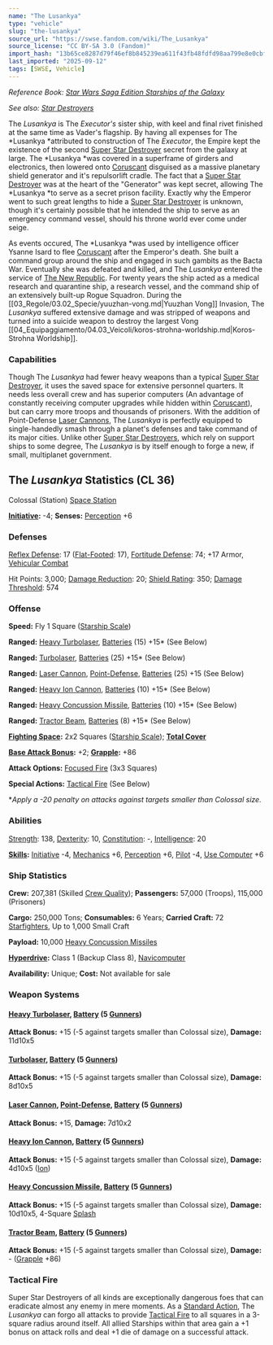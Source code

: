 ```yaml
---
name: "The Lusankya"
type: "vehicle"
slug: "the-lusankya"
source_url: "https://swse.fandom.com/wiki/The_Lusankya"
source_license: "CC BY-SA 3.0 (Fandom)"
import_hash: "13b65ce8287d79f46ef8b845239ea611f43fb48fdfd98aa799e8e0cbf86dfa9f"
last_imported: "2025-09-12"
tags: [SWSE, Vehicle]
---
```

*Reference Book: [Star Wars Saga Edition Starships of the Galaxy](https://swse.fandom.com/wiki/Star_Wars_Saga_Edition_Starships_of_the_Galaxy)*

*See also: [Star Destroyers](https://swse.fandom.com/wiki/Star_Destroyers)*

The *Lusankya* is The *Executor's* sister ship, with keel and final rivet finished at the same time as Vader's flagship. By having all expenses for The *Lusankya *attributed to construction of The *Executor*, the Empire kept the existence of the second [Super Star Destroyer](https://swse.fandom.com/wiki/Super_Star_Destroyer) secret from the galaxy at large. The *Lusankya *was covered in a superframe of girders and electronics, then lowered onto [Coruscant](https://swse.fandom.com/wiki/Coruscant) disguised as a massive planetary shield generator and it's repulsorlift cradle. The fact that a [Super Star Destroyer](https://swse.fandom.com/wiki/Super_Star_Destroyer) was at the heart of the "Generator" was kept secret, allowing The *Lusankya *to serve as a secret prison facility. Exactly why the Emperor went to such great lengths to hide a [Super Star Destroyer](https://swse.fandom.com/wiki/Super_Star_Destroyer) is unknown, though it's certainly possible that he intended the ship to serve as an emergency command vessel, should his throne world ever come under seige.

As events occured, The *Lusankya *was used by intelligence officer Ysanne Isard to flee [Coruscant](https://swse.fandom.com/wiki/Coruscant) after the Emperor's death. She built a command group around the ship and engaged in such gambits as the Bacta War. Eventually she was defeated and killed, and The *Lusankya* entered the service of [The New Republic](https://swse.fandom.com/wiki/The_New_Republic). For twenty years the ship acted as a medical research and quarantine ship, a research vessel, and the command ship of an extensively built-up Rogue Squadron. During the [[03_Regole/03.02_Specie/yuuzhan-vong.md|Yuuzhan Vong]] Invasion, The *Lusankya* suffered extensive damage and was stripped of weapons and turned into a suicide weapon to destroy the largest Vong [[04_Equipaggiamento/04.03_Veicoli/koros-strohna-worldship.md|Koros-Strohna Worldship]].

### Capabilities
Though The *Lusankya* had fewer heavy weapons than a typical [Super Star Destroyer](https://swse.fandom.com/wiki/Super_Star_Destroyer), it uses the saved space for extensive personnel quarters. It needs less overall crew and has superior computers (An advantage of constantly receiving computer upgrades while hidden within [Coruscant](https://swse.fandom.com/wiki/Coruscant)), but can carry more troops and thousands of prisoners. With the addition of Point-Defense [Laser Cannons](https://swse.fandom.com/wiki/Laser_Cannons), The *Lusankya* is perfectly equipped to single-handedly smash through a planet's defenses and take command of its major cities. Unlike other [Super Star Destroyers](https://swse.fandom.com/wiki/Super_Star_Destroyers), which rely on support ships to some degree, The *Lusankya* is by itself enough to forge a new, if small, multiplanet government.

## The *Lusankya* Statistics (CL 36)
Colossal (Station) [Space Station](https://swse.fandom.com/wiki/Space_Station)

**[Initiative](https://swse.fandom.com/wiki/Initiative):** -4; **Senses:** [Perception](https://swse.fandom.com/wiki/Perception) +6
### Defenses
[Reflex Defense](https://swse.fandom.com/wiki/Reflex_Defense_(Vehicles)): 17 ([Flat-Footed](https://swse.fandom.com/wiki/Flat-Footed): 17), [Fortitude Defense](https://swse.fandom.com/wiki/Fortitude_Defense_(Vehicles)): 74; +17 Armor, [Vehicular Combat](https://swse.fandom.com/wiki/Vehicular_Combat)

Hit Points: 3,000; [Damage Reduction](https://swse.fandom.com/wiki/Damage_Reduction): 20; [Shield Rating](https://swse.fandom.com/wiki/Shield_Rating): 350; [Damage Threshold](https://swse.fandom.com/wiki/Damage_Threshold_(Vehicles)): 574
### Offense
**Speed:** Fly 1 Square ([Starship Scale](https://swse.fandom.com/wiki/Starship_Scale))

**Ranged:** [Heavy Turbolaser](https://swse.fandom.com/wiki/Heavy_Turbolaser), [Batteries](https://swse.fandom.com/wiki/Weapon_Batteries) (15) +15* (See Below)

**Ranged:** [Turbolaser](https://swse.fandom.com/wiki/Turbolaser), [Batteries](https://swse.fandom.com/wiki/Weapon_Batteries) (25) +15* (See Below)

**Ranged:** [Laser Cannon](https://swse.fandom.com/wiki/Laser_Cannon), [Point-Defense](https://swse.fandom.com/wiki/Point-Defense), [Batteries](https://swse.fandom.com/wiki/Weapon_Batteries) (25) +15 (See Below)

**Ranged:** [Heavy Ion Cannon](https://swse.fandom.com/wiki/Heavy_Ion_Cannon), [Batteries](https://swse.fandom.com/wiki/Weapon_Batteries) (10) +15* (See Below)

**Ranged:** [Heavy Concussion Missile](https://swse.fandom.com/wiki/Heavy_Concussion_Missile), [Batteries](https://swse.fandom.com/wiki/Batteries) (10) +15* (See Below)

**Ranged:** [Tractor Beam](https://swse.fandom.com/wiki/Tractor_Beam), [Batteries](https://swse.fandom.com/wiki/Batteries) (8) +15* (See Below)

**[Fighting Space](https://swse.fandom.com/wiki/Fighting_Space):** 2x2 Squares ([Starship Scale](https://swse.fandom.com/wiki/Starship_Scale)); **[Total Cover](https://swse.fandom.com/wiki/Total_Cover)**

**[Base Attack Bonus](https://swse.fandom.com/wiki/Base_Attack_Bonus):** +2; **[Grapple](https://swse.fandom.com/wiki/Grapple):** +86

**Attack Options:** [Focused Fire](https://swse.fandom.com/wiki/Focused_Fire) (3x3 Squares)

**Special Actions:** [Tactical Fire](https://swse.fandom.com/wiki/Tactical_Fire) (See Below)

**Apply a -20 penalty on attacks against targets smaller than Colossal size.*
### Abilities
[Strength](https://swse.fandom.com/wiki/Strength): 138, [Dexterity](https://swse.fandom.com/wiki/Dexterity): 10, [Constitution](https://swse.fandom.com/wiki/Constitution): -, [Intelligence](https://swse.fandom.com/wiki/Intelligence): 20

**[Skills](https://swse.fandom.com/wiki/Skills):** [Initiative](https://swse.fandom.com/wiki/Initiative) -4, [Mechanics](https://swse.fandom.com/wiki/Mechanics) +6, [Perception](https://swse.fandom.com/wiki/Perception) +6, [Pilot](https://swse.fandom.com/wiki/Pilot) -4, [Use Computer](https://swse.fandom.com/wiki/Use_Computer) +6
### Ship Statistics
**Crew:** 207,381 (Skilled [Crew Quality](https://swse.fandom.com/wiki/Crew_Quality)); **Passengers:** 57,000 (Troops), 115,000 (Prisoners)

**Cargo:** 250,000 Tons; **Consumables:** 6 Years; **Carried Craft:** 72 [Starfighters](https://swse.fandom.com/wiki/Starfighters), Up to 1,000 Small Craft

**Payload:** 10,000 [Heavy Concussion Missiles](https://swse.fandom.com/wiki/Heavy_Concussion_Missiles)

**[Hyperdrive](https://swse.fandom.com/wiki/Hyperdrive):** Class 1 (Backup Class 8), [Navicomputer](https://swse.fandom.com/wiki/Navicomputer)

**Availability:** Unique; **Cost:** Not available for sale
### Weapon Systems
#### **[Heavy Turbolaser](https://swse.fandom.com/wiki/Heavy_Turbolaser), [Battery](https://swse.fandom.com/wiki/Weapon_Batteries) (5 [Gunners](https://swse.fandom.com/wiki/Gunners))**
**Attack Bonus:** +15 (-5 against targets smaller than Colossal size), **Damage:** 11d10x5
#### **[Turbolaser](https://swse.fandom.com/wiki/Turbolaser), [Battery](https://swse.fandom.com/wiki/Weapon_Batteries) (5 [Gunners](https://swse.fandom.com/wiki/Gunners))**
**Attack Bonus:** +15 (-5 against targets smaller than Colossal size), **Damage:** 8d10x5

#### **[Laser Cannon](https://swse.fandom.com/wiki/Laser_Cannon), [Point-Defense](https://swse.fandom.com/wiki/Point-Defense), [Battery](https://swse.fandom.com/wiki/Weapon_Batteries) (5 [Gunners](https://swse.fandom.com/wiki/Gunners))**
**Attack Bonus:** +15, **Damage:** 7d10x2
#### **[Heavy Ion Cannon](https://swse.fandom.com/wiki/Heavy_Ion_Cannon), [Battery](https://swse.fandom.com/wiki/Weapon_Batteries) (5 [Gunners](https://swse.fandom.com/wiki/Gunners))**
**Attack Bonus:** +15 (-5 against targets smaller than Colossal size), **Damage:** 4d10x5 ([Ion](https://swse.fandom.com/wiki/Ion))
#### **[Heavy Concussion Missile](https://swse.fandom.com/wiki/Heavy_Concussion_Missile), [Battery](https://swse.fandom.com/wiki/Weapon_Batteries) (5 [Gunners](https://swse.fandom.com/wiki/Gunners))**
**Attack Bonus:** +15 (-5 against targets smaller than Colossal size), **Damage:** 10d10x5, 4-Square [Splash](https://swse.fandom.com/wiki/Splash)
#### **[Tractor Beam](https://swse.fandom.com/wiki/Tractor_Beam), [Battery](https://swse.fandom.com/wiki/Battery)** **(5 [Gunners](https://swse.fandom.com/wiki/Gunners))**
**Attack Bonus:** +15 (-5 against targets smaller than Colossal size), **Damage:** - ([Grapple](https://swse.fandom.com/wiki/Grapple) +86)
### Tactical Fire
Super Star Destroyers of all kinds are exceptionally dangerous foes that can eradicate almost any enemy in mere moments. As a [Standard Action](https://swse.fandom.com/wiki/Standard_Action), The *Lusankya* can forgo all attacks to provide [Tactical Fire](https://swse.fandom.com/wiki/Tactical_Fire) to all squares in a 3-square radius around itself. All allied Starships within that area gain a +1 bonus on attack rolls and deal +1 die of damage on a successful attack.